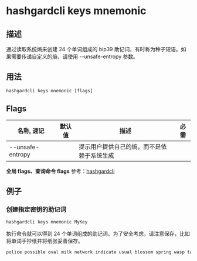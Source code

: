 # hashgardcli keys mnemonic

## 描述

通过读取系统熵来创建 24 个单词组成的 bip39 助记词，有时称为种子短语。如果需要传递自定义的熵，请使用 --unsafe-entropy 参数。

## 用法

```shell
hashgardcli keys mnemonic [flags]
```

## Flags

| 名称, 速记        | 默认值     | 描述                   | 必需 |
| ---------------- | --------- | --------------------- | -------- |
| --unsafe-entropy |           | 提示用户提供自己的熵，而不是依赖于系统生成      |          |

 **全局 flags、查询命令 flags** 参考：[hashgardcli](../README.md)

## 例子

### 创建指定密钥的助记词

```shell
hashgardcli keys mnemonic MyKey
```

执行命令就可以得到 24 个单词组成的助记词。为了安全考虑，请注意保存，比如将单词手抄纸并将纸张妥善保存。

```txt
police possible oval milk network indicate usual blossom spring wasp taste canal announce purpose rib mind river pet brown web response sting remain airport
```
